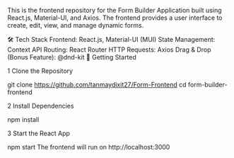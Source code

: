 This is the frontend repository for the Form Builder Application built using React.js, Material-UI, and Axios. The frontend provides a user interface to create, edit, view, and manage dynamic forms.


🛠️ Tech Stack
Frontend: React.js, Material-UI (MUI)
State Management: Context API
Routing: React Router
HTTP Requests: Axios
Drag & Drop (Bonus Feature): @dnd-kit
🚀 Getting Started


1️ Clone the Repository

git clone https://github.com/tanmaydixit27/Form-Frontend
cd form-builder-frontend

2️ Install Dependencies

npm install

3 Start the React App

npm start
The frontend will run on http://localhost:3000

